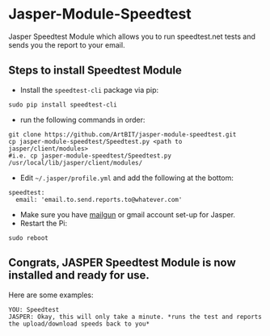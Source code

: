 Jasper-Module-Speedtest
======================

Jasper Speedtest Module which allows you to run speedtest.net tests and sends you the report to your email.

## Steps to install Speedtest Module

* Install the `speedtest-cli` package via pip:
```
sudo pip install speedtest-cli
```
* run the following commands in order:
```
git clone https://github.com/ArtBIT/jasper-module-speedtest.git
cp jasper-module-speedtest/Speedtest.py <path to jasper/client/modules>
#i.e. cp jasper-module-speedtest/Speedtest.py /usr/local/lib/jasper/client/modules/
```
* Edit `~/.jasper/profile.yml` and add the following at the bottom:
```
speedtest:
  email: 'email.to.send.reports.to@whatever.com'
```
* Make sure you have [mailgun](http://jasperproject.github.io/documentation/configuration/#mailgun) or gmail account set-up for Jasper.
* Restart the Pi:
```
sudo reboot
```
## Congrats, JASPER Speedtest Module is now installed and ready for use.
Here are some examples:
```
YOU: Speedtest
JASPER: Okay, this will only take a minute. *runs the test and reports the upload/download speeds back to you*
```

